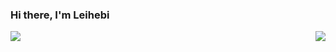 ### Hi there, I'm Leihebi

<img align= "right" src= "https://github-readme-stats.vercel.app/api?username=hetuno&show_icons=true&icon_color=00CED1&text_color=EEE9E9&bg_color=1C1C1C&hide_title=true" >

<a href="https://github.com/anuraghazra/github-readme-stats">
  <img align="center" src="https://github-readme-stats-anuraghazra1.vercel.app/api/top-langs/?username=hetuno&layout=compact&theme=material-palenight" />
</a>
